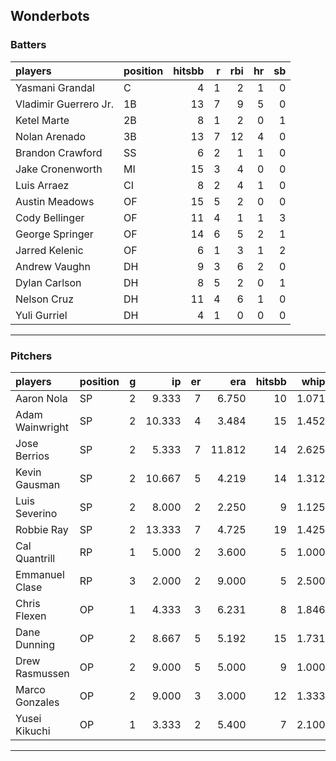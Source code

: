 ## Wonderbots

### Batters

 
|players               |position | hitsbb|  r| rbi| hr| sb| 
|:---------------------|:--------|------:|--:|---:|--:|--:| 
|Yasmani Grandal       |C        |      4|  1|   2|  1|  0| 
|Vladimir Guerrero Jr. |1B       |     13|  7|   9|  5|  0| 
|Ketel Marte           |2B       |      8|  1|   2|  0|  1| 
|Nolan Arenado         |3B       |     13|  7|  12|  4|  0| 
|Brandon Crawford      |SS       |      6|  2|   1|  1|  0| 
|Jake Cronenworth      |MI       |     15|  3|   4|  0|  0| 
|Luis Arraez           |CI       |      8|  2|   4|  1|  0| 
|Austin Meadows        |OF       |     15|  5|   2|  0|  0| 
|Cody Bellinger        |OF       |     11|  4|   1|  1|  3| 
|George Springer       |OF       |     14|  6|   5|  2|  1| 
|Jarred Kelenic        |OF       |      6|  1|   3|  1|  2| 
|Andrew Vaughn         |DH       |      9|  3|   6|  2|  0| 
|Dylan Carlson         |DH       |      8|  5|   2|  0|  1| 
|Nelson Cruz           |DH       |     11|  4|   6|  1|  0| 
|Yuli Gurriel          |DH       |      4|  1|   0|  0|  0| 


* * *

### Pitchers

 
|players         |position |  g|     ip| er|    era| hitsbb|  whip| so|  w| sv| 
|:---------------|:--------|--:|------:|--:|------:|------:|-----:|--:|--:|--:| 
|Aaron Nola      |SP       |  2|  9.333|  7|  6.750|     10| 1.071| 12|  1|  0| 
|Adam Wainwright |SP       |  2| 10.333|  4|  3.484|     15| 1.452| 13|  1|  0| 
|Jose Berrios    |SP       |  2|  5.333|  7| 11.812|     14| 2.625|  5|  0|  0| 
|Kevin Gausman   |SP       |  2| 10.667|  5|  4.219|     14| 1.312| 14|  0|  0| 
|Luis Severino   |SP       |  2|  8.000|  2|  2.250|      9| 1.125| 11|  1|  0| 
|Robbie Ray      |SP       |  2| 13.333|  7|  4.725|     19| 1.425|  9|  1|  0| 
|Cal Quantrill   |RP       |  1|  5.000|  2|  3.600|      5| 1.000|  2|  1|  0| 
|Emmanuel Clase  |RP       |  3|  2.000|  2|  9.000|      5| 2.500|  3|  0|  0| 
|Chris Flexen    |OP       |  1|  4.333|  3|  6.231|      8| 1.846|  3|  0|  0| 
|Dane Dunning    |OP       |  2|  8.667|  5|  5.192|     15| 1.731| 11|  0|  0| 
|Drew Rasmussen  |OP       |  2|  9.000|  5|  5.000|      9| 1.000|  5|  0|  0| 
|Marco Gonzales  |OP       |  2|  9.000|  3|  3.000|     12| 1.333|  7|  1|  0| 
|Yusei Kikuchi   |OP       |  1|  3.333|  2|  5.400|      7| 2.100|  2|  0|  0| 


* * *


